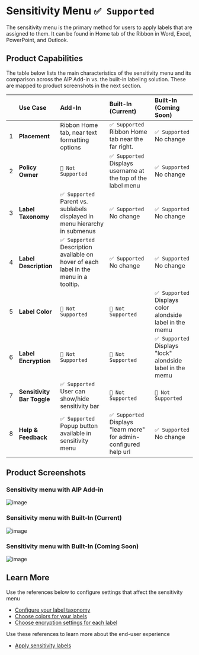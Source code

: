 # Sensitivity Menu `✅ Supported`

The sensitivity menu is the primary method for users to apply labels that are assigned to them. It can be found in Home tab of the Ribbon in Word, Excel, PowerPoint, and Outlook.

## Product Capabilities
The table below lists the main characteristics of the sensitivity menu and its comparison across the AIP Add-in vs. the built-in labeling solution. These are mapped to product screenshots in the next section. 

|  | Use Case | Add-In | Built-In (Current) | Built-In (Coming Soon) |
| :---- | :---- | :---- | :---- | :---- |
| 1 | **Placement**             | Ribbon Home tab, near text formatting options |  `✅ Supported` Ribbon Home tab near the far right. | `✅ Supported` No change |
| 2 | **Policy Owner**          | `🚫 Not Supported` |  `✅ Supported` Displays username at the top of the label menu | `✅ Supported` No change |
| 3 | **Label Taxonomy**        | `✅ Supported` Parent vs. sublabels displayed in menu hierarchy in submenus |  `✅ Supported` No change | `✅ Supported` No change |
| 4 | **Label Description**     | `✅ Supported` Description available on hover of each label in the menu in a tooltip.  |  `✅ Supported` No change | `✅ Supported` No change |
| 5 | **Label Color**            | `🚫 Not Supported` |  `🚫 Not Supported` | `✅ Supported` Displays color alondside label in the memu |
| 6 | **Label Encryption**       | `🚫 Not Supported` |  `🚫 Not Supported` | `✅ Supported` Displays "lock" alondside label in the memu |
| 7 | **Sensitivity Bar Toggle** | `✅ Supported` User can show/hide sensitivity bar |  `🚫 Not Supported` | `🚫 Not Supported` |
| 8 | **Help & Feedback**        | `✅ Supported` Popup button available in sensitivity menu |  `✅ Supported` Displays "learn more" for admin-configured help url | `✅ Supported` No change |


## Product Screenshots

### Sensitivity menu with AIP Add-in
![image](https://user-images.githubusercontent.com/43501191/194768341-7b459df0-d85c-496f-9f71-edb5e5d493a9.png)

### Sensitivity menu with Built-In (Current)
![image](https://user-images.githubusercontent.com/43501191/194768592-b6e53ac9-f184-46a9-9ba8-f56bdaaae86d.png)

### Sensitivity menu with Built-In (Coming Soon)
![image](https://user-images.githubusercontent.com/43501191/194768599-79cfe147-69c7-4e45-aca5-2eaf1cb4bf09.png)

## Learn More
Use the references below to configure settings that affect the sensitivity menu
- [Configure your label taxonomy](https://learn.microsoft.com/en-us/microsoft-365/compliance/sensitivity-labels?view=o365-worldwide#sublabels-grouping-labels)
- [Choose colors for your labels](https://learn.microsoft.com/en-us/microsoft-365/compliance/sensitivity-labels-office-apps?view=o365-worldwide#label-colors)
- [Choose encryption settings for each label](https://learn.microsoft.com/en-us/microsoft-365/compliance/encryption-sensitivity-labels)
 
 Use these references to learn more about the end-user experience
- [Apply sensitivity labels](https://support.microsoft.com/en-us/office/apply-sensitivity-labels-to-your-files-and-email-in-office-2f96e7cd-d5a4-403b-8bd7-4cc636bae0f9)
